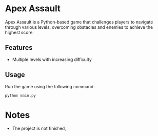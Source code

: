 # Apex Assault

Apex Assault is a Python-based game that challenges players to navigate through various levels, overcoming obstacles and enemies to achieve the highest score.

## Features

- Multiple levels with increasing difficulty


## Usage

Run the game using the following command:
```bash
python main.py
```

# Notes

- The project is not finished, 